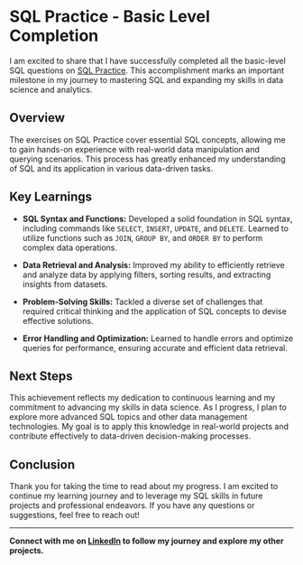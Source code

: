 # SQL Practice - Basic Level Completion

I am excited to share that I have successfully completed all the basic-level SQL questions on [SQL Practice](https://www.sql-practice.com/). This accomplishment marks an important milestone in my journey to mastering SQL and expanding my skills in data science and analytics.

## Overview

The exercises on SQL Practice cover essential SQL concepts, allowing me to gain hands-on experience with real-world data manipulation and querying scenarios. This process has greatly enhanced my understanding of SQL and its application in various data-driven tasks.

## Key Learnings

- **SQL Syntax and Functions:** Developed a solid foundation in SQL syntax, including commands like `SELECT`, `INSERT`, `UPDATE`, and `DELETE`. Learned to utilize functions such as `JOIN`, `GROUP BY`, and `ORDER BY` to perform complex data operations.

- **Data Retrieval and Analysis:** Improved my ability to efficiently retrieve and analyze data by applying filters, sorting results, and extracting insights from datasets.

- **Problem-Solving Skills:** Tackled a diverse set of challenges that required critical thinking and the application of SQL concepts to devise effective solutions.

- **Error Handling and Optimization:** Learned to handle errors and optimize queries for performance, ensuring accurate and efficient data retrieval.

## Next Steps

This achievement reflects my dedication to continuous learning and my commitment to advancing my skills in data science. As I progress, I plan to explore more advanced SQL topics and other data management technologies. My goal is to apply this knowledge in real-world projects and contribute effectively to data-driven decision-making processes.

## Conclusion

Thank you for taking the time to read about my progress. I am excited to continue my learning journey and to leverage my SQL skills in future projects and professional endeavors. If you have any questions or suggestions, feel free to reach out!

---

**Connect with me on [LinkedIn](https://www.linkedin.com/in/akshat-sharma-89635631b/) to follow my journey and explore my other projects.**

